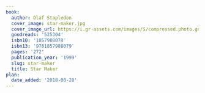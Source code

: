 ```yaml
---
book:
  author: Olaf Stapledon
  cover_image: star-maker.jpg
  cover_image_url: https://i.gr-assets.com/images/S/compressed.photo.goodreads.com/books/1328048540l/525304._SX98_.jpg
  goodreads: '525304'
  isbn10: '1857988078'
  isbn13: '9781857988079'
  pages: '272'
  publication_year: '1999'
  slug: star-maker
  title: Star Maker
plan:
  date_added: '2018-08-28'
---
```

